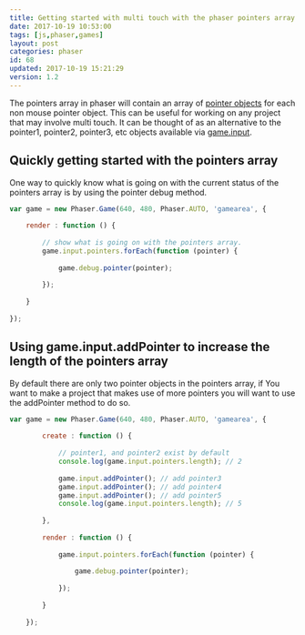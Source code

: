 ```yaml
---
title: Getting started with multi touch with the phaser pointers array.
date: 2017-10-19 10:53:00
tags: [js,phaser,games]
layout: post
categories: phaser
id: 68
updated: 2017-10-19 15:21:29
version: 1.2
---
```


The pointers array in phaser will contain an array of [pointer objects](/2017/10/17/phaser-input-pointer-objects/) for each non mouse pointer object. This can be useful for working on any project that may involve multi touch. It can be thought of as an alternative to the pointer1, pointer2, pointer3, etc objects available via [game.input](/2017/10/13/phaser-gameobj-input/).

<!-- more -->

## Quickly getting started with the pointers array

One way to quickly know what is going on with the current status of the pointers array is by using the pointer debug method.

```js
var game = new Phaser.Game(640, 480, Phaser.AUTO, 'gamearea', {
 
    render : function () {
 
        // show what is going on with the pointers array.
        game.input.pointers.forEach(function (pointer) {
 
            game.debug.pointer(pointer);
 
        });
 
    }
 
});
```

## Using game.input.addPointer to increase the length of the pointers array

By default there are only two pointer objects in the pointers array, if You want to make a project that makes use of more pointers you will want to use the addPointer method to do so.

```js
var game = new Phaser.Game(640, 480, Phaser.AUTO, 'gamearea', {
 
        create : function () {
 
            // pointer1, and pointer2 exist by default
            console.log(game.input.pointers.length); // 2
 
            game.input.addPointer(); // add pointer3
            game.input.addPointer(); // add pointer4
            game.input.addPointer(); // add pointer5
            console.log(game.input.pointers.length); // 5
 
        },
 
        render : function () {
 
            game.input.pointers.forEach(function (pointer) {
 
                game.debug.pointer(pointer);
 
            });
 
        }
 
    });
```